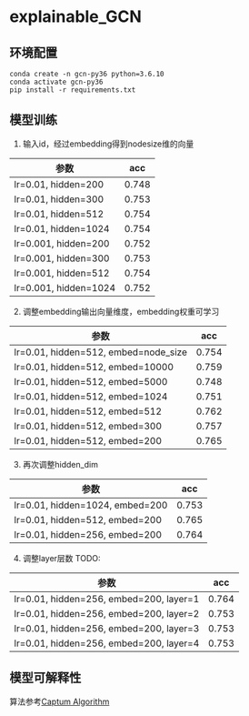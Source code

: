# explainable_GCN


## 环境配置
```
conda create -n gcn-py36 python=3.6.10
conda activate gcn-py36
pip install -r requirements.txt
```


## 模型训练

1. 输入id，经过embedding得到nodesize维的向量

|  参数   |  acc |
|  ----  | ----  |
| lr=0.01, hidden=200 | 0.748 |
| lr=0.01, hidden=300 | 0.753 |
| lr=0.01, hidden=512 | 0.754 |
| lr=0.01, hidden=1024 | 0.754 |
| lr=0.001, hidden=200 | 0.752 |
| lr=0.001, hidden=300 | 0.753 |
| lr=0.001, hidden=512 | 0.754 |
| lr=0.001, hidden=1024 | 0.752 |

2. 调整embedding输出向量维度，embedding权重可学习

|  参数   |  acc |
|  ----  | ----  |
| lr=0.01, hidden=512, embed=node_size| 0.754 |
| lr=0.01, hidden=512, embed=10000 | 0.759 |
| lr=0.01, hidden=512, embed=5000 | 0.748 |
| lr=0.01, hidden=512, embed=1024 | 0.751 |
| lr=0.01, hidden=512, embed=512 | 0.762 |
| lr=0.01, hidden=512, embed=300 | 0.757 |
| lr=0.01, hidden=512, embed=200 | 0.765 |

3. 再次调整hidden_dim

|  参数   |  acc |
|  ----  | ----  |
| lr=0.01, hidden=1024, embed=200| 0.753 |
| lr=0.01, hidden=512, embed=200 | 0.765 |
| lr=0.01, hidden=256, embed=200 | 0.764 |

4. 调整layer层数
TODO:

|  参数   |  acc |
|  ----  | ----  |
| lr=0.01, hidden=256, embed=200, layer=1 | 0.764 |
| lr=0.01, hidden=256, embed=200, layer=2 | 0.753 |
| lr=0.01, hidden=256, embed=200, layer=3 | 0.753 |
| lr=0.01, hidden=256, embed=200, layer=4 | 0.753 |


## 模型可解释性

算法参考[Captum Algorithm](https://captum.ai/docs/algorithms)

